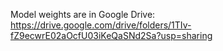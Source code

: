 Model weights are in Google Drive: https://drive.google.com/drive/folders/1TIv-fZ9ecwrE02aOcfU03iKeQaSNd2Sa?usp=sharing
